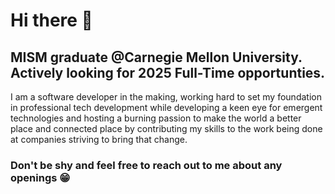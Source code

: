 # Hi there 👋

## MISM graduate @Carnegie Mellon University. Actively looking for 2025 Full-Time opportunties.

I am a software developer in the making, working hard to set my foundation in professional tech development while developing a keen eye for emergent technologies and hosting a burning passion to make the world a better place and connected place by contributing my skills to the work being done at companies striving to bring that change.

### Don't be shy and feel free to reach out to me about any openings 😁
